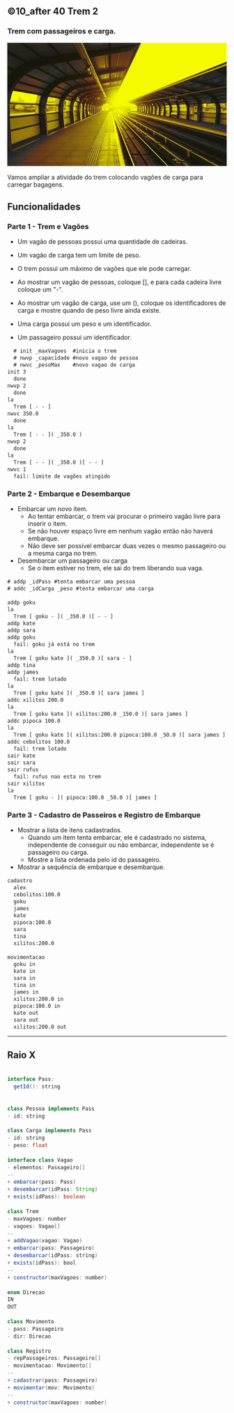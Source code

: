 ## ©10_after 40 Trem 2
### Trem com passageiros e carga.
![](figura.jpg)

Vamos ampliar a atividade do trem colocando vagões de carga para carregar bagagens.

## Funcionalidades

### Parte 1 - Trem e Vagões

- Um vagão de pessoas possui uma quantidade de cadeiras.
- Um vagão de carga tem um limite de peso.
- O trem possui um máximo de vagões que ele pode carregar.
- Ao mostrar um vagão de pessoas, coloque [], e para cada cadeira livre coloque um "-".
- Ao mostrar um vagão de carga, use um (), coloque os identificadores de carga e mostre quando de peso livre ainda existe. 

- Uma carga possui um peso e um identificador.
- Um passageiro possui um identificador.

```
  # init _maxVagoes  #inicia o trem
  # nwvp _capacidade #novo vagao de pessoa
  # nwvc _pesoMax    #novo vagao de carga
init 3
  done
nwvp 2
  done
la
  Trem [ - - ]
nwvc 350.0
  done
la
  Trem [ - - ]( _350.0 )
nwvp 2
  done
la
  Trem [ - - ]( _350.0 )[ - - ]
nwvc 1
  fail: limite de vagões atingido
```

### Parte 2 - Embarque e Desembarque

- Embarcar um novo item.
    - Ao tentar embarcar, o trem vai procurar o primeiro vagão livre para inserir o item.
    - Se não houver espaço livre em nenhum vagão então não haverá embarque.
    - Não deve ser possível embarcar duas vezes o mesmo passageiro ou a mesma carga no trem.
- Desembarcar um passageiro ou carga
    - Se o item estiver no trem, ele sai do trem liberando sua vaga.

```
# addp _idPass #tenta embarcar uma pessoa
# addc _idCarga _peso #tenta embarcar uma carga

addp goku
la
  Trem [ goku - ]( _350.0 )[ - - ]
addp kate
addp sara
addp goku
  fail: goku já está no trem
la
  Trem [ goku kate ]( _350.0 )[ sara - ]
addp tina
addp james
  fail: trem lotado
la
  Trem [ goku kate ]( _350.0 )[ sara james ]
addc xilitos 200.0
la
  Trem [ goku kate ]( xilitos:200.0 _150.0 )[ sara james ]
addc pipoca 100.0
la
  Trem [ goku kate ]( xilitos:200.0 pipoca:100.0 _50.0 )[ sara james ]
addc cebolitos 100.0
  fail: trem lotado
sair kate
sair sara
sair rufus
  fail: rufus nao esta no trem
sair xilitos
la
  Trem [ goku - ]( pipoca:100.0 _50.0 )[ james ]
```

### Parte 3 - Cadastro de Passeiros e Registro de Embarque

- Mostrar a lista de itens cadastrados.
    - Quando um item tenta embarcar, ele é cadastrado no sistema, independente de conseguir ou não embarcar, independente se é passageiro ou carga.
    - Mostre a lista ordenada pelo id do passageiro.
- Mostrar a sequência de embarque e desembarque.

```
cadastro
  alex
  cebolitos:100.0
  goku
  james
  kate
  pipoca:100.0
  sara
  tina
  xilitos:200.0

movimentacao
  goku in
  kate in
  sara in
  tina in
  james in
  xilitos:200.0 in
  pipoca:100.0 in
  kate out
  sara out
  xilitos:200.0 out
```

***
## Raio X

```java

interface Pass:
  getId(): string


class Pessoa implements Pass
- id: string

class Carga implements Pass
- id: string
- peso: float

interface class Vagao
- elementos: Passageiro[]
--
+ embarcar(pass: Pass)
+ desembarcar(idPass: String)
+ exists(idPass): boolean

class Trem
- maxVagoes: number
- vagoes: Vagao[]
--
+ addVagao(vagao: Vagao)
+ embarcar(pass: Passageiro)
+ desembarcar(idPass: string)
+ exists(idPass): bool
--
+ constructor(maxVagoes: number)

enum Direcao
IN
OUT

class Movimento
- pass: Passageiro
- dir: Direcao

class Registro
- repPassageiros: Passageiro[]
- movimentacao: Movimento[]
--
+ cadastrar(pass: Passageiro)
+ movimentar(mov: Movimento)
--
+ constructor(maxVagoes: number)
```
